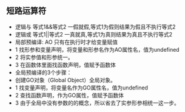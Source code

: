## 短路运算符   
* 逻辑与 等式1&&等式2    一假就假,等式1为假则结果为假且不执行等式2  
* 逻辑或 等式1||等式2    一真就真,等式1为真则结果为真且不执行等式2    
* 局部预编译: AO 只有在执行时才给变量赋值 
*   1 找形参和变量声明，将变量和形参名作为AO属性名，值为undefined
*   2 将实参值和形参统一。
*   3 在函数体里面找函数声明，值赋予函数体
* 全局预编译的3个步骤：
* 创建GO对象（Global Object）全局对象。
*    1 找变量声明，将变量名作为GO属性名，值为undefined
*    2 查找函数声明，作为GO属性，值赋予函数体
*    3 由于全局中没有参数的的概念，所以省去了实参形参相统一这一步。   